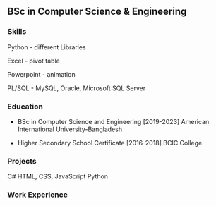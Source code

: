 ## BSc in Computer Science & Engineering

### Skills
Python - different Libraries

Excel - pivot table

Powerpoint - animation

PL/SQL - MySQL, Oracle, Microsoft SQL Server

### Education
- BSc in Computer Science and Engineering [2019-2023]
  American International University-Bangladesh

- Higher Secondary School Certificate [2016-2018]
  BCIC College
  
### Projects
C#
HTML, CSS, JavaScript
Python

### Work Experience
